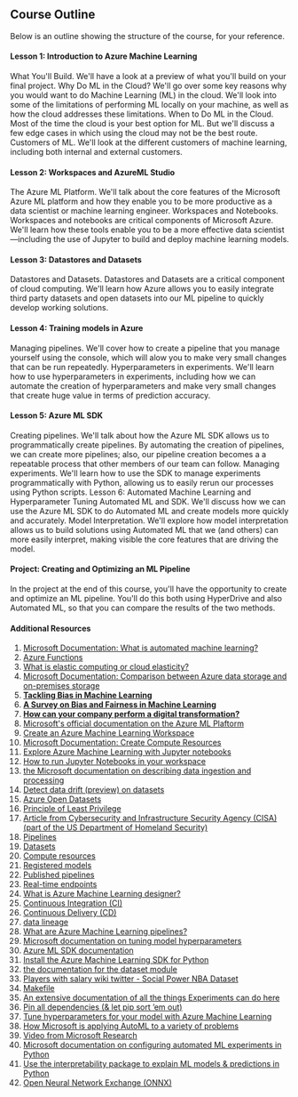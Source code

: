 ## Course Outline

Below is an outline showing the structure of the course, for your reference.

#### Lesson 1: Introduction to Azure Machine Learning

What You'll Build. We'll have a look at a preview of what you'll build on your final project.
Why Do ML in the Cloud? We'll go over some key reasons why you would want to do Machine Learning (ML) in the cloud. We'll look into some of the limitations of performing ML locally on your machine, as well as how the cloud addresses these limitations.
When to Do ML in the Cloud. Most of the time the cloud is your best option for ML. But we'll discuss a few edge cases in which using the cloud may not be the best route.
Customers of ML. We'll look at the different customers of machine learning, including both internal and external customers.

#### Lesson 2: Workspaces and AzureML Studio

The Azure ML Platform. We'll talk about the core features of the Microsoft Azure ML platform and how they enable you to be more productive as a data scientist or machine learning engineer.
Workspaces and Notebooks. Workspaces and notebooks are critical components of Microsoft Azure. We'll learn how these tools enable you to be a more effective data scientist—including the use of Jupyter to build and deploy machine learning models.
#### Lesson 3: Datastores and Datasets

Datastores and Datasets. Datastores and Datasets are a critical component of cloud computing. We'll learn how Azure allows you to easily integrate third party datasets and open datasets into our ML pipeline to quickly develop working solutions.

#### Lesson 4: Training models in Azure

Managing pipelines. We'll cover how to create a pipeline that you manage yourself using the console, which will alow you to make very small changes that can be run repeatedly.
Hyperparameters in experiments. We'll learn how to use hyperparameters in experiments, including how we can automate the creation of hyperparameters and make very small changes that create huge value in terms of prediction accuracy.

#### Lesson 5: Azure ML SDK

Creating pipelines. We'll talk about how the Azure ML SDK allows us to programmatically create pipelines. By automating the creation of pipelines, we can create more pipelines; also, our pipeline creation becomes a a repeatable process that other members of our team can follow.
Managing experiments. We'll learn how to use the SDK to manage experiments programmatically with Python, allowing us to easily rerun our processes using Python scripts.
Lesson 6: Automated Machine Learning and Hyperparameter Tuning
Automated ML and SDK. We'll discuss how we can use the Azure ML SDK to do Automated ML and create models more quickly and accurately.
Model Interpretation. We'll explore how model interpretation allows us to build solutions using Automated ML that we (and others) can more easily interpret, making visible the core features that are driving the model.

#### Project: Creating and Optimizing an ML Pipeline

In the project at the end of this course, you'll have the opportunity to create and optimize an ML pipeline. You'll do this both using HyperDrive and also Automated ML, so that you can compare the results of the two methods.


#### Additional Resources
1. [Microsoft Documentation: What is automated machine learning?](https://docs.microsoft.com/en-us/azure/machine-learning/concept-automated-ml)
2. [Azure Functions](https://azure.microsoft.com/en-us/services/functions/)
3. [What is elastic computing or cloud elasticity?](https://azure.microsoft.com/en-us/overview/what-is-elastic-computing/)
4. [Microsoft Documentation: Comparison between Azure data storage and on-premises storage](https://docs.microsoft.com/en-us/learn/modules/intro-to-data-in-azure/4-comparison-azure-and-on-prem-storage)
5. [**Tackling Bias in Machine Learning**](https://blog.insightdatascience.com/tackling-discrimination-in-machine-learning-5c95fde95e95)
6. [**A Survey on Bias and Fairness in Machine Learning**](https://arxiv.org/pdf/1908.09635.pdf)
7. [**How can your company perform a digital transformation?**](https://docs.microsoft.com/en-us/learn/modules/enable-digital-transformation/2-what-is-digital-transformation)
8. [Microsoft's official documentation on the Azure ML Plaftorm](https://docs.microsoft.com/en-us/azure/machine-learning/overview-what-is-azure-ml)
9. [Create an Azure Machine Learning Workspace](https://docs.microsoft.com/en-us/learn/modules/use-automated-machine-learning/create-workspace)
10. [Microsoft Documentation: Create Compute Resources](https://docs.microsoft.com/en-us/learn/modules/use-automated-machine-learning/create-compute)
11. [Explore Azure Machine Learning with Jupyter notebooks](https://docs.microsoft.com/en-us/azure/machine-learning/samples-notebooks)
12. [How to run Jupyter Notebooks in your workspace](https://docs.microsoft.com/en-us/azure/machine-learning/how-to-run-jupyter-notebooks)
13. [the Microsoft documentation on describing data ingestion and processing](https://docs.microsoft.com/en-us/learn/modules/explore-concepts-of-data-analytics/2-describe-data-ingestion-process)
14. [Detect data drift (preview) on datasets](https://docs.microsoft.com/en-us/azure/machine-learning/how-to-monitor-datasets)
15. [Azure Open Datasets](https://azure.microsoft.com/en-us/services/open-datasets/)
16. [Principle of Least Privilege](https://en.wikipedia.org/wiki/Principle_of_least_privilege)
17. [Article from Cybersecurity and Infrastructure Security Agency (CISA) (part of the US Department of Homeland Security)](https://www.us-cert.gov/bsi/articles/knowledge/principles/least-privilege)
18. [Pipelines](https://docs.microsoft.com/en-us/azure/machine-learning/concept-designer#pipeline)
19. [Datasets](https://docs.microsoft.com/en-us/azure/machine-learning/concept-designer#datasets)
20. [Compute resources](https://docs.microsoft.com/en-us/azure/machine-learning/concept-designer#compute)
21. [Registered models](https://docs.microsoft.com/en-us/azure/machine-learning/concept-azure-machine-learning-architecture#models)
22. [Published pipelines](https://docs.microsoft.com/en-us/azure/machine-learning/concept-designer#publish)
23. [Real-time endpoints](https://docs.microsoft.com/en-us/azure/machine-learning/concept-designer#deploy)
24. [What is Azure Machine Learning designer?](https://docs.microsoft.com/en-us/azure/machine-learning/concept-designer)
25. [Continuous Integration (CI)](https://en.wikipedia.org/wiki/Continuous_integration)
26. [Continuous Delivery (CD)](https://en.wikipedia.org/wiki/Continuous_delivery)
27. [data lineage](https://en.wikipedia.org/wiki/Data_lineage)
28. [What are Azure Machine Learning pipelines?](https://docs.microsoft.com/en-us/azure/machine-learning/concept-ml-pipelines)
29. [Microsoft documentation on tuning model hyperparameters](https://docs.microsoft.com/en-us/azure/machine-learning/studio-module-reference/tune-model-hyperparameters)
30. [Azure ML SDK documentation](https://docs.microsoft.com/en-us/python/api/overview/azure/ml/?view=azure-ml-py)
31. [Install the Azure Machine Learning SDK for Python](https://docs.microsoft.com/en-us/python/api/overview/azure/ml/install?view=azure-ml-py)
32. [the documentation for the dataset module](https://docs.microsoft.com/en-us/python/api/azureml-core/azureml.core.dataset)
33. [Players with salary wiki twitter - Social Power NBA Dataset](https://video.udacity-data.com/topher/2020/September/5f73bfb8_nba-2017-players-with-salary-wiki-twitter/nba-2017-players-with-salary-wiki-twitter.csv)
34. [Makefile](https://en.wikipedia.org/wiki/Makefile)
35. [An extensive documentation of all the things Experiments can do here](https://docs.microsoft.com/en-us/python/api/azureml-core/azureml.core.experiment.experiment?view=azure-ml-py)
36. [Pin all dependencies (& let pip sort ’em out)](https://www.promptworks.com/blog/pin-all-dependencies/)
37. [Tune hyperparameters for your model with Azure Machine Learning](https://docs.microsoft.com/en-us/azure/machine-learning/how-to-tune-hyperparameters)
38. [How Microsoft is applying AutoML to a variety of problems](https://www.microsoft.com/en-us/research/project/automl/)
39. [Video from Microsoft Research](https://www.youtube.com/watch?v=5ke9ZEvXJEk&feature=youtu.be)
40. [Microsoft documentation on configuring automated ML experiments in Python](https://docs.microsoft.com/en-us/azure/machine-learning/how-to-configure-auto-train)
41. [Use the interpretability package to explain ML models & predictions in Python](https://docs.microsoft.com/en-us/azure/machine-learning/how-to-machine-learning-interpretability-aml)
42. [Open Neural Network Exchange (ONNX)](https://onnx.ai/)